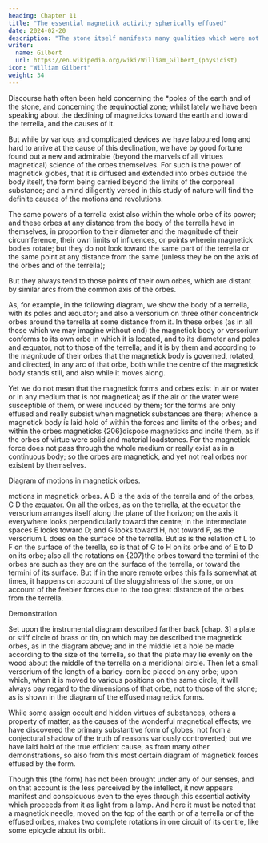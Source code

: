 ```yaml
---
heading: Chapter 11
title: "The essential magnetick activity sphærically effused"
date: 2024-02-20
description: "The stone itself manifests many qualities which were not well investigated. "
writer:
  name: Gilbert
  url: https://en.wikipedia.org/wiki/William_Gilbert_(physicist)
icon: "William Gilbert"
weight: 34
---
```




Discourse hath often been held concerning the *poles of the earth and of the stone, and concerning the æquinoctial zone; whilst lately we have been speaking about the declining of magneticks toward the earth and toward the terrella, and the causes of it.


But while by various and complicated devices we have laboured long and hard to arrive at the cause of this declination, we have by good fortune found out a new and admirable (beyond the marvels of all virtues magnetical) science of the orbes themselves. For such is the power of magnetick globes, that it is diffused and extended into orbes outside the body itself, the form being carried beyond the limits of the corporeal substance; and a mind diligently versed in this study of nature will find the definite causes of the motions and revolutions. 

The same powers of a terrella exist also within the whole orbe of its power; and these orbes at any distance from the body of the terrella have in themselves, in proportion to their diameter and the magnitude of their circumference, their own limits of influences, or points wherein magnetick bodies rotate; but they do not look toward the same part of the terrella or the same point at any distance from the same (unless they be on the axis of the orbes and of the terrella); 

But they always tend to those points of their own orbes, which are distant by similar arcs from the common axis of the orbes. 

As, for example, in the following diagram, we show the body of a terrella, with its poles and æquator; and also a versorium on three other concentrick orbes around the terrella at some distance from it. In these orbes (as in all those which we may imagine without end) the magnetick body or versorium conforms to its own orbe in which it is located, and to its diameter and poles and æquator, not to those of the terrella; and it is by them and according to the magnitude of their orbes that the magnetick body is governed, rotated, and directed, in any arc of that orbe, both while the centre of the magnetick body stands still, and also while it moves along. 

Yet we do not mean that the magnetick forms and orbes exist in air or water or in any medium that is not magnetical; as if the air or the water were susceptible of them, or were induced by them; for the forms are only effused and really subsist when magnetick substances are there; whence a magnetick body is laid hold of within the forces and limits of the orbes; and within the orbes magneticks {206}dispose magneticks and incite them, as if the orbes of virtue were solid and material loadstones. For the magnetick force does not pass through the whole medium or really exist as in a continuous body; so the orbes are magnetick, and yet not real orbes nor existent by themselves.

Diagram of motions in magnetick orbes.

motions in magnetick orbes.
A B is the axis of the terrella and of the orbes, C D the æquator. On all the orbes, as on the terrella, at the equator the versorium arranges itself along the plane of the horizon; on the axis it everywhere looks perpendicularly toward the centre; in the intermediate spaces E looks toward D; and G looks toward H, not toward F, as the versorium L does on the surface of the terrella. But as is the relation of L to F on the surface of the terella, so is that of G to H on its orbe and of E to D on its orbe; also all the rotations on {207}the orbes toward the termini of the orbes are such as they are on the surface of the terrella, or toward the termini of its surface. But if in the more remote orbes this fails somewhat at times, it happens on account of the sluggishness of the stone, or on account of the feebler forces due to the too great distance of the orbes from the terrella.

Demonstration.

Set upon the instrumental diagram described farther back [chap. 3] a plate or stiff circle of brass or tin, on which may be described the magnetick orbes, as in the diagram above; and in the middle let a hole be made according to the size of the terrella, so that the plate may lie evenly on the wood about the middle of the terrella on a meridional circle. Then let a small versorium of the length of a barley-corn be placed on any orbe; upon which, when it is moved to various positions on the same circle, it will always pay regard to the dimensions of that orbe, not to those of the stone; as is shown in the diagram of the effused magnetick forms.

While some assign occult and hidden virtues of substances, others a property of matter, as the causes of the wonderful magnetical effects; we have discovered the primary substantive form of globes, not from a conjectural shadow of the truth of reasons variously controverted; but we have laid hold of the true efficient cause, as from many other demonstrations, so also from this most certain diagram of magnetick forces effused by the form. 

Though this (the form) has not been brought under any of our senses, and on that account is the less perceived by the intellect, it now appears manifest and conspicuous even to the eyes through this essential activity which proceeds from it as light from a lamp. And here it must be noted that a magnetick needle, moved on the top of the earth or of a terrella or of the effused orbes, makes two complete rotations in one circuit of its centre, like some epicycle about its orbit.
